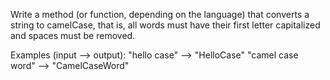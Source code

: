 Write a method (or function, depending on the language) that converts a string to camelCase, that is, all words must have their first letter capitalized and spaces must be removed.

Examples (input --> output):
"hello case" --> "HelloCase"
"camel case word" --> "CamelCaseWord"